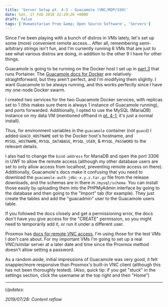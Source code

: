 ```yaml
---
title: 'Server Setup pt. 4-3 - Guacamole (VNC/RDP/SSH)'
date: Sat, 17 Feb 2018 22:29:26 +0000
draft: false
tags: ['Humanitarian Free &amp; Open Source Software', 'Servers']
---
```


Since I've been playing with a bunch of distros in VMs lately, let's set up some (more) convenient remote access...
After all, remembering semi-arbitrary strings isn't fun, and I'm currently running 6 VMs that are just to see what various distros are doing, in addition to the other 9 I have for other things.

<!--more-->

Guacamole is going to be running on the Docker host I set up in [part 3](https://blog.ctmartin.me/2018/01/server-setup-pt-3-more-systems/) that runs Portainer.
The [Guacamole docs for Docker](https://guacamole.apache.org/doc/gug/guacamole-docker.html) are relatively straightforward, but they aren't perfect, and I'm modifying them slightly.
I want Guacamole to be always running, and this works perfectly since I have my one-node Docker swarm.

I created two services for the two Guacamole Docker services, with replicas set to 1 (this makes sure there is always 1 instance of Guacamole running), and ports forwarded.
Additionally, I opted to use the MySQL (MariaDB) instance on my data VM (mentioned offhand in [pt. 4-1](https://blog.ctmartin.me/2018/02/server-setup-pt-4-1-nextcloud-collabora-lets-encrypt/); it's just a normal install).

Thus, for environment variables in the `guacamole` container (not `guacd`) I added `GUACD_HOSTNAME` set to the Docker host's hostname, and `MYSQL_HOSTNAME`, `MYSQL_DATABASE`, `MYSQL_USER`, & `MYSQL_PASSWORD` to the relevant details.

I also had to change the `bind-address` for MariaDB and open the port 3306 in UWF to allow the remote access (although my other database users are set to only allow access from localhost, preventing remote access on there).
Additionally, Guacamole's docs make it confusing that you need to download the `guacamole-auth-jdbc-x.y.z.tar.gz` file from the release downloads, and the schemas are in there in `/mysql/schema`.
You can install those easily by uploading them into the PHPMyAdmin interface by going to the database and then going to the "Import" tab (for example).
They just create the tables and add the "guacadmin" user to the Guacamole users table.

If you followed the docs closely and get a permissioning error, the docs don't have you give access for the "CREATE" permission, so you might need to temporarily add it, or run it under a different user.

Proxmox has [docs for remote VNC access](https://pve.proxmox.com/wiki/VNC_Client_Access), I'm using those for the test VMs I don't care about.
For my important VMs I'm going to set up a real VNC/similar server at a later date and time since the Proxmox method doesn't allow setting a password.

As a random aside, initial impressions of Guacamole was very good, it felt snappier/more responsive than Proxmox's built-in VNC client (although this has not been thoroughly tested). (Also, quick tip: if you get "stuck" in the settings section, click the username at the top right and then "Home")

---

_Updates:_

_2019/07/28: Content reflow_